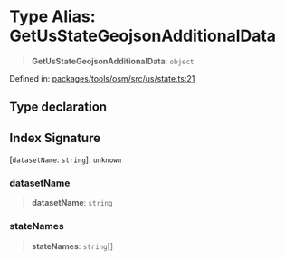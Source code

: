 # Type Alias: GetUsStateGeojsonAdditionalData

> **GetUsStateGeojsonAdditionalData**: `object`

Defined in: [packages/tools/osm/src/us/state.ts:21](https://github.com/geodaopenjs/openassistant/blob/0a6a7e7306d75a25dc968b3117f04cb7bd613bec/packages/tools/osm/src/us/state.ts#L21)

## Type declaration

## Index Signature

\[`datasetName`: `string`\]: `unknown`

### datasetName

> **datasetName**: `string`

### stateNames

> **stateNames**: `string`[]
